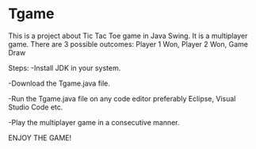# Tgame

This is a project about Tic Tac Toe game in Java Swing.
It is a multiplayer game.
There are 3 possible outcomes:
Player 1 Won, Player 2 Won, Game Draw

Steps:
-Install JDK in your system.

-Download the Tgame.java file.

-Run the Tgame.java file on any code editor preferably Eclipse, Visual Studio Code etc.

-Play the multiplayer game in a consecutive manner.

ENJOY THE GAME!
